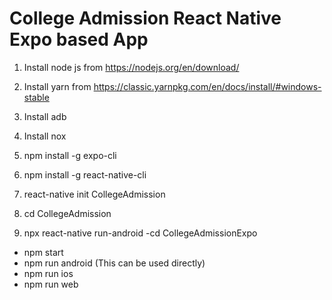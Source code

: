 # College Admission React Native Expo based App
1. Install node js from https://nodejs.org/en/download/
2. Install yarn from https://classic.yarnpkg.com/en/docs/install/#windows-stable
3. Install adb
4. Install nox
5. npm install -g expo-cli
6. npm install -g react-native-cli
7. react-native  init CollegeAdmission
8. cd CollegeAdmission


9. npx react-native run-android
-cd CollegeAdmissionExpo
- npm start
- npm run android (This can be used directly)
- npm run ios 
- npm run web